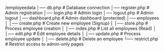 /employeedata
│── db.php                # Database connection
│── register.php          # Admin registration
│── login.php             # Admin login
│── logout.php            # Admin logout
│── dashboard.php         # Admin dashboard (protected)
│── employees
│   │── create.php        # Create new employee (Signup)
│   │── store.php         # Process employee creation
│   │── index.php         # List all employees (Read)
│   │── edit.php          # Edit employee details
│   │── update.php        # Process employee update
│   │── delete.php        # Delete an employee
└── restrict.php          # Restrict access to admin-only pages
